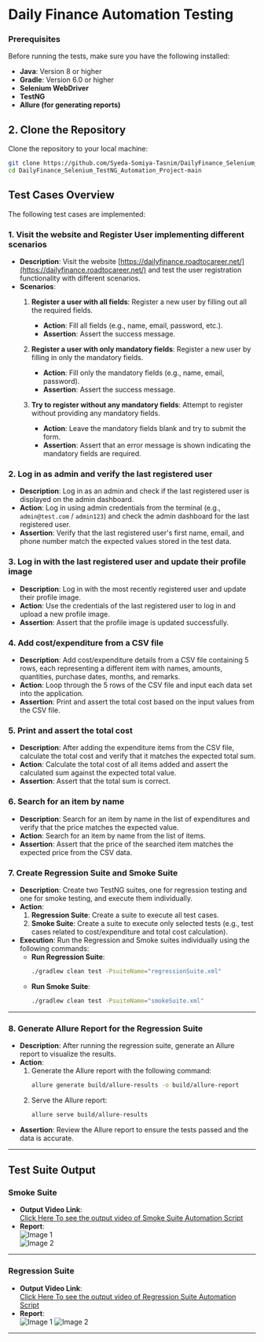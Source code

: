 # **Daily Finance Automation Testing**


### **Prerequisites**
Before running the tests, make sure you have the following installed:
- **Java**: Version 8 or higher
- **Gradle**: Version 6.0 or higher
- **Selenium WebDriver**
- **TestNG**
- **Allure (for generating reports)**

## **2. Clone the Repository**

Clone the repository to your local machine:

```bash
git clone https://github.com/Syeda-Somiya-Tasnim/DailyFinance_Selenium_TestNG_Automation_Project-main.git
cd DailyFinance_Selenium_TestNG_Automation_Project-main
```



## **Test Cases Overview**

The following test cases are implemented:

### **1. Visit the website and Register User implementing different scenarios**
- **Description**: Visit the website [https://dailyfinance.roadtocareer.net/](https://dailyfinance.roadtocareer.net/) and test the user registration functionality with different scenarios.
- **Scenarios**:
    1. **Register a user with all fields**: Register a new user by filling out all the required fields.
        - **Action**: Fill all fields (e.g., name, email, password, etc.).
        - **Assertion**: Assert the success message.
    
    2. **Register a user with only mandatory fields**: Register a new user by filling in only the mandatory fields.
        - **Action**: Fill only the mandatory fields (e.g., name, email, password).
        - **Assertion**: Assert the success message.
    
    3. **Try to register without any mandatory fields**: Attempt to register without providing any mandatory fields.
        - **Action**: Leave the mandatory fields blank and try to submit the form.
        - **Assertion**: Assert that an error message is shown indicating the mandatory fields are required.

### **2. Log in as admin and verify the last registered user**
- **Description**: Log in as an admin and check if the last registered user is displayed on the admin dashboard.
- **Action**: Log in using admin credentials from the terminal (e.g., `admin@test.com` / `admin123`) and check the admin dashboard for the last registered user.
- **Assertion**: Verify that the last registered user's first name, email, and phone number match the expected values stored in the test data.

### **3. Log in with the last registered user and update their profile image**
- **Description**: Log in with the most recently registered user and update their profile image.
- **Action**: Use the credentials of the last registered user to log in and upload a new profile image.
- **Assertion**: Assert that the profile image is updated successfully.

### **4. Add cost/expenditure from a CSV file**
- **Description**: Add cost/expenditure details from a CSV file containing 5 rows, each representing a different item with names, amounts, quantities, purchase dates, months, and remarks.
- **Action**: Loop through the 5 rows of the CSV file and input each data set into the application.
- **Assertion**: Print and assert the total cost based on the input values from the CSV file.

### **5. Print and assert the total cost**
- **Description**: After adding the expenditure items from the CSV file, calculate the total cost and verify that it matches the expected total sum.
- **Action**: Calculate the total cost of all items added and assert the calculated sum against the expected total value.
- **Assertion**: Assert that the total sum is correct.

### **6. Search for an item by name**
- **Description**: Search for an item by name in the list of expenditures and verify that the price matches the expected value.
- **Action**: Search for an item by name from the list of items.
- **Assertion**: Assert that the price of the searched item matches the expected price from the CSV data.

### **7. Create Regression Suite and Smoke Suite**
- **Description**: Create two TestNG suites, one for regression testing and one for smoke testing, and execute them individually.
- **Action**:
    1. **Regression Suite**: Create a suite to execute all test cases.
    2. **Smoke Suite**: Create a suite to execute only selected tests (e.g., test cases related to cost/expenditure and total cost calculation).
- **Execution**: Run the Regression and Smoke suites individually using the following commands:
    - **Run Regression Suite**:
      ```bash
      ./gradlew clean test -PsuiteName="regressionSuite.xml"
      ```
    - **Run Smoke Suite**:
      ```bash
      ./gradlew clean test -PsuiteName="smokeSuite.xml"
      ```

---

### **8. Generate Allure Report for the Regression Suite**
- **Description**: After running the regression suite, generate an Allure report to visualize the results.
- **Action**:
    1. Generate the Allure report with the following command:
       ```bash
       allure generate build/allure-results -o build/allure-report
       ```
    2. Serve the Allure report:
       ```bash
       allure serve build/allure-results
       ```
- **Assertion**: Review the Allure report to ensure the tests passed and the data is accurate.

---

## **Test Suite Output**

### **Smoke Suite**
- **Output Video Link**:  
  [Click Here To see the output video of Smoke Suite Automation Script](https://drive.google.com/file/d/1wThJFPkB124LmyltqXpbiet5bNeOQOEv/view?usp=drive_link)  
- **Report**:  
  ![Image 1](https://github.com/user-attachments/assets/600eb028-4abd-44be-a5ee-96e41878d73f)  
  ![Image 2](https://github.com/user-attachments/assets/30dc1710-3368-4e01-a299-a98c19542e31)

---

### **Regression Suite**
- **Output Video Link**:  
  [Click Here To see the output video of Regression Suite Automation Script](https://drive.google.com/file/d/1nu2TdQY3TI2FajypX5sNeJvG1zuvp7z6/view?usp=drive_link)  
- **Report**:  
  ![Image 1](https://github.com/user-attachments/assets/f2de1c31-73df-4fd0-8851-117583e2642c)
  ![Image 2](https://github.com/user-attachments/assets/4e9863f8-79f2-4b3e-ae43-bf4a5a5f0c2c)


---




















